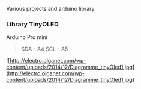 Various projects and arduino library


### Library TinyOLED ###

Arduino Pro mini
> SDA - A4
> SCL - A5

![http://electro.olganet.com/wp-content/uploads/2014/12/Diagramme_tinyOled1.jpg](http://electro.olganet.com/wp-content/uploads/2014/12/Diagramme_tinyOled1.jpg)
